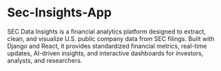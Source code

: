 # Sec-Insights-App
SEC Data Insights is a financial analytics platform designed to extract, clean, and visualize U.S. public company data from SEC filings. Built with Django and React, it provides standardized financial metrics, real-time updates, AI-driven insights, and interactive dashboards for investors, analysts, and researchers.
